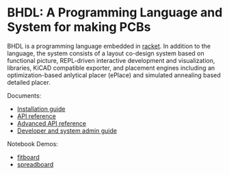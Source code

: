 # BHDL: A Programming Language and System for making PCBs

BHDL is a programming language embedded in
[racket](https://racket-lang.org/). In addition to the language, the system
consists of a layout co-design system based on functional picture, REPL-driven
interactive development and visualization, libraries, KiCAD compatible exporter,
and placement engines including an optimization-based anlytical placer (ePlace)
and simulated annealing based detailed placer.


Documents:
- [Installation guide](INSTALL.md)
- [API reference](docs/reference.md)
- [Advanced API reference](docs/advanced.md)
- [Developer and system admin guide](docs/dev.md)

Notebook Demos:
- [fitboard](bhdl-test/fitboard.ipynb)
- [spreadboard](bhdl-test/spreadboard.ipynb)
